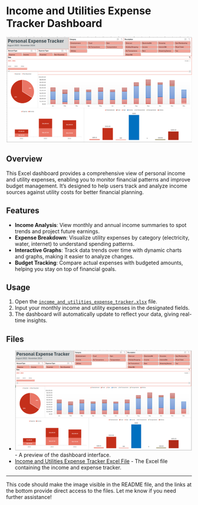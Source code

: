 # Income and Utilities Expense Tracker Dashboard

![Dashboard](Dashborard.png)

## Overview

This Excel dashboard provides a comprehensive view of personal income and utility expenses, enabling you to monitor financial patterns and improve budget management. It’s designed to help users track and analyze income sources against utility costs for better financial planning.

## Features

- **Income Analysis**: View monthly and annual income summaries to spot trends and project future earnings.
- **Expense Breakdown**: Visualize utility expenses by category (electricity, water, internet) to understand spending patterns.
- **Interactive Graphs**: Track data trends over time with dynamic charts and graphs, making it easier to analyze changes.
- **Budget Tracking**: Compare actual expenses with budgeted amounts, helping you stay on top of financial goals.

## Usage

1. Open the [`income_and_utilities_expense_tracker.xlsx`](./income_and_utilities_expense_tracker.xlsx) file.
2. Input your monthly income and utility expenses in the designated fields.
3. The dashboard will automatically update to reflect your data, giving real-time insights.

## Files

- ![Dashboard Image](./Dashboard.png) - A preview of the dashboard interface.
- [Income and Utilities Expense Tracker Excel File](./income_and_utilities_expense_tracker.xlsx) - The Excel file containing the income and expense tracker.

---

This code should make the image visible in the README file, and the links at the bottom provide direct access to the files. Let me know if you need further assistance!
